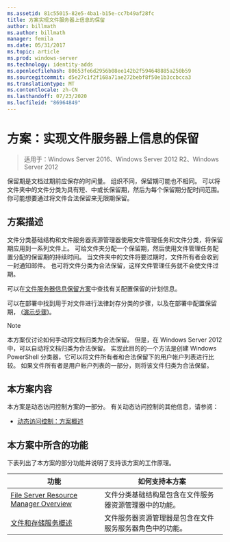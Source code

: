 ```yaml
---
ms.assetid: 81c55015-82e5-4ba1-b15e-cc7b49af28fc
title: 方案实现文件服务器上信息的保留
author: billmath
ms.author: billmath
manager: femila
ms.date: 05/31/2017
ms.topic: article
ms.prod: windows-server
ms.technology: identity-adds
ms.openlocfilehash: 80653fe6d2956b08ee142b2f594648885a250b59
ms.sourcegitcommit: d5e27c1f2f168a71ae272bebf8f50e1b3ccbcca3
ms.translationtype: MT
ms.contentlocale: zh-CN
ms.lasthandoff: 07/23/2020
ms.locfileid: "86964849"
---
```

# <a name="scenario-implement-retention-of-information-on-file-servers"></a>方案：实现文件服务器上信息的保留

>适用于：Windows Server 2016、Windows Server 2012 R2、Windows Server 2012

保留期是文档过期前应保存的时间量。 组织不同，保留期可能也不相同。 可以将文件夹中的文件分类为具有短、中或长保留期，然后为每个保留期分配时间范围。 你可能想要通过将文件合法保留来无限期保留。  
  
## <a name="scenario-description"></a><a name="BKMK_OVER"></a>方案描述  
文件分类基础结构和文件服务器资源管理器使用文件管理任务和文件分类，将保留期应用到一系列文件上。 可给文件夹分配一个保留期，然后使用文件管理任务配置分配的保留期的持续时间。 当文件夹中的文件将要过期时，文件所有者会收到一封通知邮件。 也可将文件分类为合法保留，这样文件管理任务就不会使文件过期。  
  
可以在[文件服务器信息保留方案](assetId:///edf13190-7077-455a-ac01-f534064a9e0c)中查找有关配置保留的计划信息。  
  
可以在部署中找到用于对文件进行法律封存分类的步骤，以及在部署中配置保留期， [&#40;演示步骤&#41;](Deploy-Implementing-Retention-of-Information-on-File-Servers--Demonstration-Steps-.md)。  
  
> [!NOTE]  
> 本方案仅讨论如何手动将文档归类为合法保留。 但是，在 Windows Server 2012 中，可以自动将文档归类为合法保留。 实现此目的的一个方法是创建 Windows PowerShell 分类器，它可以将文件所有者和合法保留下的用户帐户列表进行比较。 如果文件所有者是用户帐户列表的一部分，则将该文件归类为合法保留。  
  
## <a name="in-this-scenario"></a>本方案内容  
本方案是动态访问控制方案的一部分。 有关动态访问控制的其他信息，请参阅：  
  
-   [动态访问控制：方案概述](Dynamic-Access-Control--Scenario-Overview.md)  
  
## <a name="features-included-in-this-scenario"></a><a name="BKMK_NEW"></a>本方案中所含的功能  
下表列出了本方案的部分功能并说明了支持该方案的工作原理。  
  
|功能|如何支持本方案|  
|-----------|---------------------------------|  
|[File Server Resource Manager Overview](/previous-versions/windows/it-pro/windows-server-2012-R2-and-2012/hh831701(v=ws.11))|文件分类基础结构是包含在文件服务器资源管理器中的功能。|  
|[文件和存储服务概述](/previous-versions/windows/it-pro/windows-server-2012-R2-and-2012/hh831487(v=ws.11))|文件服务器资源管理器是包含在文件服务服务器角色中的功能。|  
  
  
